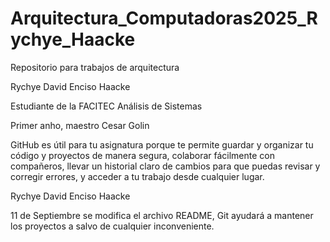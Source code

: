 # Arquitectura\_Computadoras2025\_Rychye\_Haacke

Repositorio para trabajos de arquitectura

Rychye David Enciso Haacke

Estudiante de la FACITEC Análisis de Sistemas

Primer anho, maestro Cesar Golin

GitHub es útil para tu asignatura porque te permite guardar y organizar tu código y proyectos de manera segura, colaborar fácilmente con compañeros, llevar un historial claro de cambios para que puedas revisar y corregir errores, y acceder a tu trabajo desde cualquier lugar.

Rychye David Enciso Haacke

11 de Septiembre se modifica el archivo README, Git ayudará a mantener los proyectos a salvo de cualquier inconveniente. 
